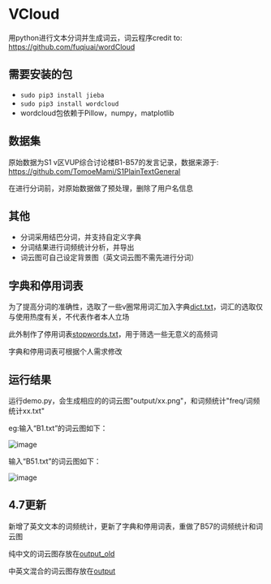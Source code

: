 # VCloud

用python进行文本分词并生成词云，词云程序credit to: <https://github.com/fuqiuai/wordCloud>

## 需要安装的包

* `sudo pip3 install jieba`
* `sudo pip3 install wordcloud`
* wordcloud包依赖于Pillow，numpy，matplotlib

## 数据集

原始数据为S1 v区VUP综合讨论楼B1-B57的发言记录，数据来源于: <https://github.com/TomoeMami/S1PlainTextGeneral>

在进行分词前，对原始数据做了预处理，删除了用户名信息

## 其他

* 分词采用结巴分词，并支持自定义字典
* 分词结果进行词频统计分析，并导出
* 词云图可自己设定背景图（英文词云图不需先进行分词）

## 字典和停用词表

为了提高分词的准确性，选取了一些v圈常用词汇加入字典[dict.txt](https://github.com/MsEspeon/VCloud/blob/main/dict.txt)，词汇的选取仅与使用热度有关，不代表作者本人立场

此外制作了停用词表[stopwords.txt](https://github.com/MsEspeon/VCloud/blob/main/stopwords.txt)，用于筛选一些无意义的高频词

字典和停用词表可根据个人需求修改

## 运行结果

运行demo.py，会生成相应的的词云图"output/xx.png"，和词频统计"freq/词频统计xx.txt"

eg:输入“B1.txt”的词云图如下：

![image](https://github.com/MsEspeon/VCloud/blob/main/output/B1.png)

输入“B51.txt”的词云图如下：

![image](https://github.com/MsEspeon/VCloud/blob/main/output/B51.png)

## 4.7更新

新增了英文文本的词频统计，更新了字典和停用词表，重做了B57的词频统计和词云图

纯中文的词云图存放在[output_old](https://github.com/MsEspeon/VCloud/tree/main/output_old)

中英文混合的词云图存放在[output](https://github.com/MsEspeon/VCloud/tree/main/output)

